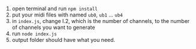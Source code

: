 1. open terminal and run `npm install`
2. put your midi files with named `ub0`, `ub1` ... `ub4`
3. in `index.js`, change l.2, which is the number of channels, to the number of channels you want to generate
4. run `node index.js`
5. output folder should have what you need.